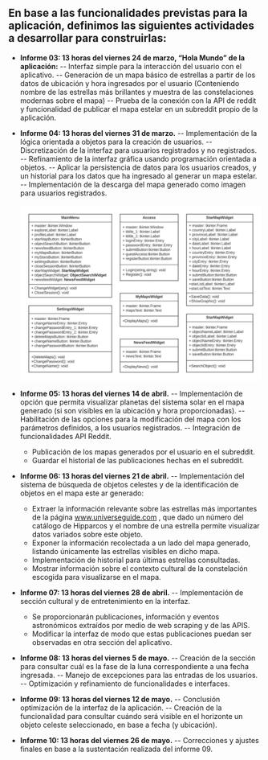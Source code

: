 ## En base a las funcionalidades previstas para la aplicación, definimos las siguientes actividades a desarrollar para construirlas:

- **Informe 03: 13 horas del viernes 24 de marzo, “Hola Mundo” de la aplicación:**
-- Interfaz simple para la interacción del usuario con el aplicativo.
-- Generación de un  mapa básico de estrellas a partir de los datos de ubicación y hora ingresados por el usuario (Conteniendo nombre de las estrellas más brillantes y muestra de las constelaciones modernas sobre el mapa)
-- Prueba de la conexión con la API de reddit y funcionalidad de publicar el mapa estelar en un subreddit propio de la aplicación.


- **Informe 04: 13 horas del viernes 31 de marzo.**
-- Implementación de la lógica orientada a objetos para la creación de usuarios.
-- Discretización de la interfaz para usuarios registrados y no registrados.
-- Refinamiento de la interfaz gráfica usando programación orientada a objetos.
-- Aplicar la persistencia de datos para los usuarios creados, y un historial para los datos que ha ingresado al generar un mapa estelar.
-- Implementación de la descarga del mapa generado como imagen para usuarios registrados.
   <br /><br />
    ![image](./aux_images/DiagramaDeClasesInterfaz.jpeg)
    <br />


- **Informe 05: 13 horas del viernes 14 de abril.** 
-- Implementación de opción que permita visualizar planetas del sistema solar en el mapa generado (si son visibles en la ubicación y hora proporcionadas).
-- Habilitación de las opciones para la modificación del mapa con los parámetros definidos, a los usuarios registrados.
-- Integración de funcionalidades API Reddit.
   + Publicación de los mapas generados por el usuario en el subreddit.
   + Guardar el historial de las publicaciones hechas en el subreddit.


- **Informe 06: 13 horas del viernes 21 de abril.**
  -- Implementación del sistema de búsqueda de objetos celestes y de la identificación de objetos en el mapa este ar generado:
  +  Extraer la información relevante sobre las estrellas más importantes de la página www.universeguide.com , que dado un número del catálogo de Hipparcos y el nombre de una estrella permite visualizar datos variados sobre este objeto.
  +  Exponer la información recolectada a un lado del mapa generado, listando únicamente las estrellas visibles en dicho mapa.
  + Implementación de historial para últimas estrellas consultadas.
  + Mostrar información sobre el contexto cultural de la constelación escogida para visualizarse en el mapa.


- **Informe 07: 13 horas del viernes 28 de abril.**
  -- Implementación de sección cultural y de entretenimiento en la interfaz.
  + Se proporcionarán publicaciones, información y eventos astronómicos extraídos por medio de web scraping y de las APIS.
  + Modificar la interfaz de modo que estas publicaciones puedan ser observadas en otra sección del aplicativo.


- **Informe 08: 13 horas del viernes 5 de mayo.**
-- Creación de la sección para consultar cuál es la fase de la luna correspondiente a una fecha ingresada.
-- Manejo de excepciones para las entradas de los usuarios.
-- Optimización y refinamiento de funcionalidades e interfaces.


- **Informe 09: 13 horas del viernes 12 de mayo.**
  -- Conclusión optimización de la interfaz de la aplicación.
  -- Creación de la funcionalidad para consultar cuándo será visible en el horizonte un objeto celeste seleccionado, en base a fecha (y ubicación).


- **Informe 10: 13 horas del viernes 26 de mayo.**
-- Correcciones y ajustes finales en base a la sustentación realizada del informe 09.
